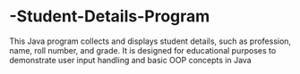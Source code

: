 # -Student-Details-Program
This Java program collects and displays student details, such as profession, name, roll number, and grade. It is designed for educational purposes to demonstrate user input handling and basic OOP concepts in Java
